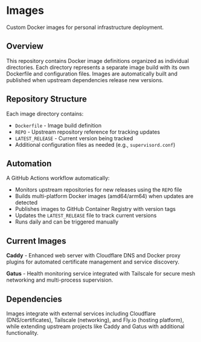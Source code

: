 # Images

Custom Docker images for personal infrastructure deployment.

## Overview

This repository contains Docker image definitions organized as individual directories. Each directory represents a separate image build with its own Dockerfile and configuration files. Images are automatically built and published when upstream dependencies release new versions.

## Repository Structure

Each image directory contains:
- `Dockerfile` - Image build definition
- `REPO` - Upstream repository reference for tracking updates
- `LATEST_RELEASE` - Current version being tracked
- Additional configuration files as needed (e.g., `supervisord.conf`)

## Automation

A GitHub Actions workflow automatically:
- Monitors upstream repositories for new releases using the `REPO` file
- Builds multi-platform Docker images (amd64/arm64) when updates are detected
- Publishes images to GitHub Container Registry with version tags
- Updates the `LATEST_RELEASE` file to track current versions
- Runs daily and can be triggered manually

## Current Images

**Caddy** - Enhanced web server with Cloudflare DNS and Docker proxy plugins for automated certificate management and service discovery.

**Gatus** - Health monitoring service integrated with Tailscale for secure mesh networking and multi-process supervision.

## Dependencies

Images integrate with external services including Cloudflare (DNS/certificates), Tailscale (networking), and Fly.io (hosting platform), while extending upstream projects like Caddy and Gatus with additional functionality.
